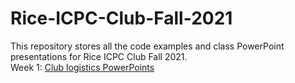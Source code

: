 # Rice-ICPC-Club-Fall-2021
This repository stores all the code examples and class PowerPoint presentations for Rice ICPC Club Fall 2021.</br>
Week 1: [Club logistics PowerPoints](https://docs.google.com/presentation/d/1ZR-aHtWjq7mfib_V-bKphugBAwjmYDZvI1AngG1gM6s/edit#slide=id.gc6f73a04f_0_0)
